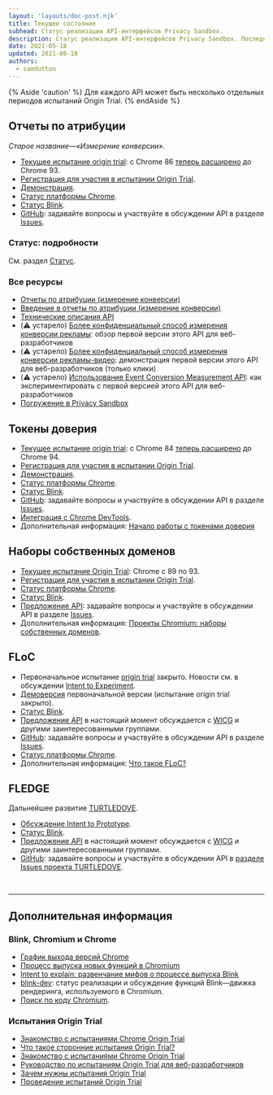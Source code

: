 ```yaml
---
layout: 'layouts/doc-post.njk'
title: Текущее состояние
subhead: Статус реализации API-интерфейсов Privacy Sandbox.
description: Статус реализации API-интерфейсов Privacy Sandbox. Последнее обновление—18.05.2021.
date: 2021-05-18
updated: 2021-08-18
authors:
  - samdutton
---
```


{% Aside 'caution' %} Для каждого API может быть несколько отдельных периодов испытаний Origin Trial. {% endAside %}

## Отчеты по атрибуции

*Старое название—«Измерение конверсии».*

- [Текущее испытание origin trial](https://web.dev/origin-trials/): с Chrome 86 [теперь расширено](https://groups.google.com/u/1/a/chromium.org/g/attribution-reporting-api-dev/c/ZKf9T8sRqAM) до Chrome 93.
- [Регистрация для участия в испытании Origin Trial](/origintrials/#/view_trial/3411476717733150721).
- [Демонстрация](https://goo.gle/demo-event-level-conversion-measurement-api).
- [Статус платформы Chrome](https://www.chromestatus.com/features/6412002824028160).
- [Статус Blink](https://groups.google.com/a/chromium.org/g/blink-dev/search?q=conversion%20measurement).
- [GitHub](https://github.com/WICG/conversion-measurement-api/): задавайте вопросы и участвуйте в обсуждении API в разделе [Issues](https://github.com/WICG/conversion-measurement-api/issues).

### Статус: подробности

См. раздел [Статус](/docs/privacy-sandbox/attribution-reporting-introduction/#status).

### Все ресурсы

- [Отчеты по атрибуции (измерение конверсии)](/docs/privacy-sandbox/attribution-reporting)
- [Введение в отчеты по атрибуции (измерение конверсии)](/docs/privacy-sandbox/attribution-reporting-introduction)
- [Технические описания API](https://github.com/WICG/conversion-measurement-api/)
- (⚠️ устарело) [Более конфиденциальный способ измерения конверсии рекламы](https://web.dev/conversion-measurement/): обзор первой версии этого API для веб-разработчиков
- (⚠️ устарело) [Более конфиденциальный способ измерения конверсии рекламы-видео](https://www.youtube.com/watch?v=jcDfOoWwZcM): демонстрация первой версии этого API для веб-разработчиков (только клики)
- (⚠️ устарело) [Использование Event Conversion Measurement API](https://web.dev/using-conversion-measurement/): как экспериментировать с первой версией этого API для веб-разработчиков
- [Погружение в Privacy Sandbox](https://web.dev/digging-into-the-privacy-sandbox)

## Токены доверия

- [Текущее испытание origin trial](https://web.dev/origin-trials/): с Chrome 84 [теперь расширено](https://groups.google.com/a/chromium.org/g/blink-dev/c/-W90wVkS0Ks/m/Jfh5-ZWpAQAJ) до Chrome 94.
- [Регистрация для участия в испытании Origin Trial](/origintrials/#/view_trial/2479231594867458049).
- [Демонстрация](https://trust-token-demo.glitch.me/).
- [Статус платформы Chrome](https://www.chromestatus.com/feature/5078049450098688).
- [Статус Blink](https://groups.google.com/a/chromium.org/g/blink-dev/search?q=trust%tokens).
- [GitHub](https://github.com/WICG/trust-token-api): задавайте вопросы и участвуйте в обсуждении API в разделе [Issues](https://github.com/WICG/trust-token-api/issues).
- [Интеграция с Chrome DevTools](https://developers.google.com/web/updates/2021/01/devtools?utm_source=devtools#trust-token).
- Дополнительная информация: [Начало работы с токенами доверия](https://web.dev/trust-tokens/)

## Наборы собственных доменов

- [Текущее испытание Origin Trial](https://web.dev/origin-trials/): Chrome с 89 по 93.
- [Регистрация для участия в испытании Origin Trial](/origintrials/#/view_trial/988540118207823873).
- [Статус платформы Chrome](https://chromestatus.com/feature/5640066519007232).
- [Статус Blink](https://groups.google.com/a/chromium.org/g/blink-dev/search?q=first-party%20sets).
- [Предложение API](https://github.com/privacycg/first-party-sets): задавайте вопросы и участвуйте в обсуждении API в разделе [Issues](hhttps://github.com/privacycg/first-party-sets/issues).
- Дополнительная информация: [Проекты Chromium: наборы собственных доменов](https://www.chromium.org/updates/first-party-sets).

## FLoC

- Первоначальное испытание [origin trial](https://web.dev/origin-trials) закрыто. Новости см. в обсуждении [Intent to Experiment](https://groups.google.com/a/chromium.org/g/blink-dev/c/MmijXrmwrJs).
- [Демоверсия](https://floc.glitch.me/) первоначальной версии (испытание origin trial закрыто).
- [Статус Blink](https://groups.google.com/a/chromium.org/g/blink-dev/search?q=floc).
- [Предложение API](https://github.com/WICG/floc) в настоящий момент обсуждается с [WICG](https://www.w3.org/community/wicg/) и другими заинтересованными группами.
- [GitHub](https://github.com/WICG/floc): задавайте вопросы и участвуйте в обсуждении API в разделе [Issues](https://github.com/WICG/floc/issues).
- [Статус платформы Chrome](https://www.chromestatus.com/features/5710139774468096).
- Дополнительная информация: [Что такое FLoC?](https://web.dev/floc/)

## FLEDGE

Дальнейшее развитие [TURTLEDOVE](https://github.com/WICG/turtledove).

- [Обсуждение Intent to Prototype](https://groups.google.com/a/chromium.org/g/blink-dev/c/w9hm8eQCmNI/m/LqT59250CAAJ).
- [Статус Blink](https://groups.google.com/a/chromium.org/g/blink-dev/search?q=fledge).
- [Предложение API](https://github.com/WICG/turtledove/blob/main/FLEDGE.md) в настоящий момент обсуждается с [WICG](https://www.w3.org/community/wicg/) и другими заинтересованными группами.
- [GitHub](https://github.com/WICG/turtledove/blob/main/FLEDGE.md): задавайте вопросы и участвуйте в обсуждении API в [разделе Issues проекта TURTLEDOVE](https://github.com/WICG/turtledove/issues).

<br>

---

## Дополнительная информация

### Blink, Chromium и Chrome

- [График выхода версий Chrome](https://www.chromestatus.com/features/schedule)
- [Процесс выпуска новых функций в Chromium](https://www.chromium.org/blink/launching-features)
- [Intent to explain: развенчание мифов о процессе выпуска Blink](https://www.youtube.com/watch?time_continue=291&v=y3EZx_b-7tk)
- [blink-dev](https://groups.google.com/a/chromium.org/g/blink-dev/): статус реализации и обсуждение функций Blink—движка рендеринга, используемого в Chromium.
- [Поиск по коду Chromium](https://source.chromium.org/).

### Испытания Origin Trial

- [Знакомство с испытаниями Chrome Origin Trial](https://web.dev/origin-trials/)
- [Что такое сторонние испытания Origin Trial?](https://web.dev/third-party-origin-trials)
- [Знакомство с испытаниями Chrome Origin Trial](/blog/origin-trial-troubleshooting/)
- [Руководство по испытаниям Origin Trial для веб-разработчиков](https://github.com/GoogleChrome/OriginTrials/blob/gh-pages/developer-guide.md)
- [Зачем нужны испытания Origin Trial](https://github.com/GoogleChrome/OriginTrials/blob/gh-pages/explainer.md)
- [Проведение испытаний Origin Trial](https://www.chromium.org/blink/origin-trials/running-an-origin-trial)
